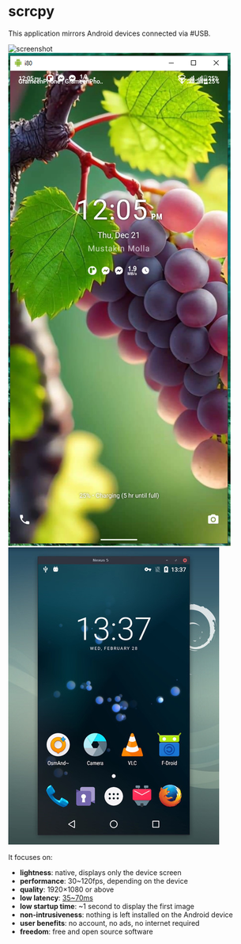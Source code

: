 # scrcpy
This application mirrors Android devices connected via #USB.

![screenshot](.assets/screenshot-scrcpy-i80_phonePCw.PNG)
![screenshot](.assets/screenshot-scrcpy-i80_phone.PNG)
![screenshot](.assets/screenshot-scrcpy-808.jpg)

It focuses on:

 - **lightness**: native, displays only the device screen
 - **performance**: 30~120fps, depending on the device
 - **quality**: 1920×1080 or above
 - **low latency**: [35~70ms][lowlatency]
 - **low startup time**: ~1 second to display the first image
 - **non-intrusiveness**: nothing is left installed on the Android device
 - **user benefits**: no account, no ads, no internet required
 - **freedom**: free and open source software

[lowlatency]: https://github.com/freelancermustakin/scrcpy/
